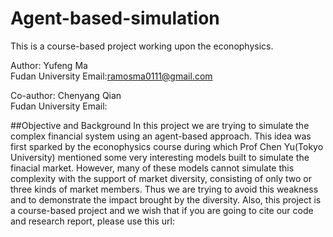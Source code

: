 # Agent-based-simulation
This is a course-based project working upon the econophysics.

Author: Yufeng Ma                   
Fudan University
Email:ramosma0111@gmail.com

Co-author: Chenyang Qian            
Fudan University
Email:


##Objective and Background
In this project we are trying to simulate the complex financial system using an agent-based approach. This idea was first sparked by the econophysics course during which Prof Chen Yu(Tokyo University) mentioned some very interesting models built to simulate the finacial market. However, many of these models cannot simulate this complexity with the support of market diversity, consisting of only two or three kinds of market members. Thus we are trying to avoid this weakness and to demonstrate the impact brought by the diversity. Also, this project is a course-based project and we wish that if you are going to cite our code and research report, please use this url: 

